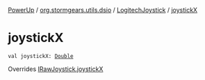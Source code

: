 [PowerUp](../../index.md) / [org.stormgears.utils.dsio](../index.md) / [LogitechJoystick](index.md) / [joystickX](./joystick-x.md)

# joystickX

`val joystickX: `[`Double`](https://kotlinlang.org/api/latest/jvm/stdlib/kotlin/-double/index.html)

Overrides [IRawJoystick.joystickX](../-i-raw-joystick/joystick-x.md)

